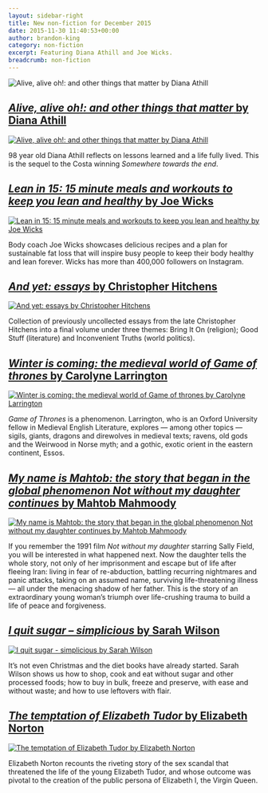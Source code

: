 ```yaml
---
layout: sidebar-right
title: New non-fiction for December 2015
date: 2015-11-30 11:40:53+00:00
author: brandon-king
category: non-fiction
excerpt: Featuring Diana Athill and Joe Wicks.
breadcrumb: non-fiction
---
```

![Alive, alive oh!: and other things that matter by Diana Athill](/images/featured/featured-alive-alive-oh.jpg)

## [<cite>Alive, alive oh!: and other things that matter</cite> by Diana Athill](https://suffolk.spydus.co.uk/cgi-bin/spydus.exe/ENQ/OPAC/BIBENQ/14674168?QRY=CTIBIB%3C%20IRN(56126280)&QRYTEXT=Alive%2C%20alive%20oh!%20%3A%20and%20other%20things%20that%20matter)

[![Alive, alive oh!: and other things that matter by Diana Athill](/images/article/alive-alive-oh.jpg)](https://suffolk.spydus.co.uk/cgi-bin/spydus.exe/ENQ/OPAC/BIBENQ/14674168?QRY=CTIBIB%3C%20IRN(56126280)&QRYTEXT=Alive%2C%20alive%20oh!%20%3A%20and%20other%20things%20that%20matter)

98 year old Diana Athill reflects on lessons learned and a life fully lived. This is the sequel to the Costa winning <cite>Somewhere towards the end</cite>.

## [<cite>Lean in 15: 15 minute meals and workouts to keep you lean and healthy</cite> by Joe Wicks](https://suffolk.spydus.co.uk/cgi-bin/spydus.exe/ENQ/OPAC/BIBENQ/21012997?QRY=CTIBIB%3C%20IRN(60291244)&QRYTEXT=Lean%20in%2015)

[![Lean in 15: 15 minute meals and workouts to keep you lean and healthy by Joe Wicks](/images/article/lean-in-15.jpg)](https://suffolk.spydus.co.uk/cgi-bin/spydus.exe/ENQ/OPAC/BIBENQ/21012997?QRY=CTIBIB%3C%20IRN(60291244)&QRYTEXT=Lean%20in%2015)

Body coach Joe Wicks showcases delicious recipes and a plan for sustainable fat loss that will inspire busy people to keep their body healthy and lean forever. Wicks has more than 400,000 followers on Instagram.

## [<cite>And yet: essays</cite> by Christopher Hitchens](https://suffolk.spydus.co.uk/cgi-bin/spydus.exe/ENQ/OPAC/BIBENQ/14678167?QRY=CTIBIB%3C%20IRN(56126862)&QRYTEXT=And%20yet%20%3A%20essays)

[![And yet: essays by Christopher Hitchens](/images/article/and-yet-essays.jpg)](https://suffolk.spydus.co.uk/cgi-bin/spydus.exe/ENQ/OPAC/BIBENQ/14678167?QRY=CTIBIB%3C%20IRN(56126862)&QRYTEXT=And%20yet%20%3A%20essays)

Collection of previously uncollected essays from the late Christopher Hitchens into a final volume under three themes: Bring It On (religion); Good Stuff (literature) and Inconvenient Truths (world politics).

## [<cite>Winter is coming: the medieval world of Game of thrones</cite> by Carolyne Larrington](https://suffolk.spydus.co.uk/cgi-bin/spydus.exe/ENQ/OPAC/BIBENQ/14679160?QRY=CTIBIB%3C%20IRN(56127364)&QRYTEXT=Winter%20is%20coming%20%3A%20the%20medieval%20world%20of%20Game%20of%20thrones)

[![Winter is coming: the medieval world of Game of thrones by Carolyne Larrington](/images/article/winter-is-coming-the-medieval-world.jpg)](https://suffolk.spydus.co.uk/cgi-bin/spydus.exe/ENQ/OPAC/BIBENQ/14679160?QRY=CTIBIB%3C%20IRN(56127364)&QRYTEXT=Winter%20is%20coming%20%3A%20the%20medieval%20world%20of%20Game%20of%20thrones)

<cite>Game of Thrones</cite> is a phenomenon. Larrington, who is an Oxford University fellow in Medieval English Literature, explores — among other topics — sigils, giants, dragons and direwolves in medieval texts; ravens, old gods and the Weirwood in Norse myth; and a gothic, exotic orient in the eastern continent, Essos.

## [<cite>My name is Mahtob: the story that began in the global phenomenon Not without my daughter continues</cite> by Mahtob Mahmoody](https://suffolk.spydus.co.uk/cgi-bin/spydus.exe/ENQ/OPAC/BIBENQ/19313715?QRY=CTIBIB%3C%20IRN(59641600)&QRYTEXT=My%20name%20is%20Mahtob)

[![My name is Mahtob: the story that began in the global phenomenon Not without my daughter continues by Mahtob Mahmoody](/images/article/my-name-is-mahtob.jpg)](https://suffolk.spydus.co.uk/cgi-bin/spydus.exe/ENQ/OPAC/BIBENQ/19313715?QRY=CTIBIB%3C%20IRN(59641600)&#038;QRYTEXT=My%20name%20is%20Mahtob)

If you remember the 1991 film <cite>Not without my daughter</cite> starring Sally Field, you will be interested in what happened next. Now the daughter tells the whole story, not only of her imprisonment and escape but of life after fleeing Iran: living in fear of re-abduction, battling recurring nightmares and panic attacks, taking on an assumed name, surviving life-threatening illness — all under the menacing shadow of her father. This is the story of an extraordinary young woman&#8217;s triumph over life-crushing trauma to build a life of peace and forgiveness.

## [<cite>I quit sugar &#8211; simplicious</cite> by Sarah Wilson](https://suffolk.spydus.co.uk/cgi-bin/spydus.exe/ENQ/OPAC/BIBENQ/14682365?QRY=CTIBIB%3C%20IRN(55565483)&QRYTEXT=I%20quit%20sugar%20-%20simplicious)

[![I quit sugar - simplicious by Sarah Wilson](/images/article/i-quit-sugar.jpg)](https://suffolk.spydus.co.uk/cgi-bin/spydus.exe/ENQ/OPAC/BIBENQ/14682365?QRY=CTIBIB%3C%20IRN(55565483)&QRYTEXT=I%20quit%20sugar%20-%20simplicious)

It’s not even Christmas and the diet books have already started. Sarah Wilson shows us how to shop, cook and eat without sugar and other processed foods; how to buy in bulk, freeze and preserve, with ease and without waste; and how to use leftovers with flair.

## [<cite>The temptation of Elizabeth Tudor</cite> by Elizabeth Norton](https://suffolk.spydus.co.uk/cgi-bin/spydus.exe/ENQ/OPAC/BIBENQ/14683419?QRY=CTIBIB%3C%20IRN(54807359)&QRYTEXT=The%20temptation%20of%20Elizabeth%20Tudor)

[![The temptation of Elizabeth Tudor by Elizabeth Norton](/images/article/the-temptation-of-elizabeth-tudor.jpg)](https://suffolk.spydus.co.uk/cgi-bin/spydus.exe/ENQ/OPAC/BIBENQ/14683419?QRY=CTIBIB%3C%20IRN(54807359)&QRYTEXT=The%20temptation%20of%20Elizabeth%20Tudor)

Elizabeth Norton recounts the riveting story of the sex scandal that threatened the life of the young Elizabeth Tudor, and whose outcome was pivotal to the creation of the public persona of Elizabeth I, the Virgin Queen.
